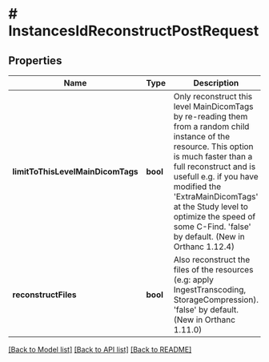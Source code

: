 # # InstancesIdReconstructPostRequest

## Properties

Name | Type | Description | Notes
------------ | ------------- | ------------- | -------------
**limitToThisLevelMainDicomTags** | **bool** | Only reconstruct this level MainDicomTags by re-reading them from a random child instance of the resource. This option is much faster than a full reconstruct and is usefull e.g. if you have modified the &#39;ExtraMainDicomTags&#39; at the Study level to optimize the speed of some C-Find. &#39;false&#39; by default. (New in Orthanc 1.12.4) | [optional]
**reconstructFiles** | **bool** | Also reconstruct the files of the resources (e.g: apply IngestTranscoding, StorageCompression). &#39;false&#39; by default. (New in Orthanc 1.11.0) | [optional]

[[Back to Model list]](../../README.md#models) [[Back to API list]](../../README.md#endpoints) [[Back to README]](../../README.md)

